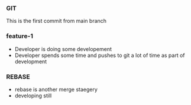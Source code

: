 ### GIT
This is the first commit from main branch

### feature-1
* Developer is doing some developement
* Developer spends some time and pushes to git a lot of time as part of development

### REBASE
* rebase is another merge staegery
* developing still
